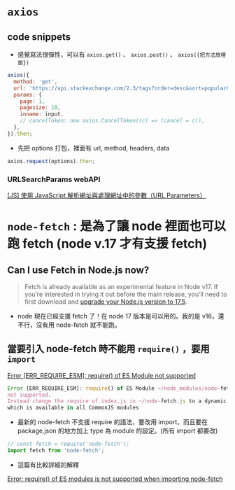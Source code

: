 # `axios`

## code snippets

- 感覺寫法很彈性，可以有 `axios.get()` 、 `axios.post()` 、 `axios({把方法放裡面})`

```jsx
axios({
  method: 'get',
  url: 'https://api.stackexchange.com/2.3/tags?order=desc&sort=popular&site=stackoverflow',
  params: {
    page: 1,
    pagesize: 10,
    inname: input,
    // cancelToken: new axios.CancelToken((c) => (cancel = c)),
  },
}).then;
```

- 先把 options 打包，裡面有 url, method, headers, data

```jsx
axios.request(options).then;
```

### URLSearchParams webAPI

[[JS] 使用 JavaScript 解析網址與處理網址中的參數（URL Parameters）](https://pjchender.blogspot.com/2018/08/js-javascript-url-parameters.html)

# `node-fetch` : 是為了讓 node 裡面也可以跑 fetch (node v.17 才有支援 fetch)

## Can I use Fetch in Node.js now?

> Fetch is already available as an experimental feature in Node v17. If you’re interested in trying it out before the main release, you’ll need to first download and [upgrade your Node.js version to 17.5](https://nodejs.org/dist/v17.5.0/).

- node 現在已經支援 fetch 了！在 node 17 版本是可以用的。我的是 v16，還不行，沒有用 node-fetch 就不能跑。

## 當要引入 node-fetch 時不能用 `require()` ，要用 `import`

[Error [ERR_REQUIRE_ESM]: require() of ES Module not supported](https://stackoverflow.com/questions/69081410/error-err-require-esm-require-of-es-module-not-supported/69089164#69089164)

```jsx
Error [ERR_REQUIRE_ESM]: require() of ES Module ~/node_modules/node-fetch/src/index.js from ~/node-fetch.js
not supported.
Instead change the require of index.js in ~/node-fetch.js to a dynamic import()
which is available in all CommonJS modules
```

- 最新的 node-fetch 不支援 require 的語法，要改用 import，而且要在 package.json 的地方加上 type 為 module 的設定。(所有 import 都要改)

```jsx
// const fetch = require('node-fetch');
import fetch from 'node-fetch';
```

- 這篇有比較詳細的解釋

[Error: require() of ES modules is not supported when importing node-fetch](https://stackoverflow.com/questions/69041454/error-require-of-es-modules-is-not-supported-when-importing-node-fetch)
